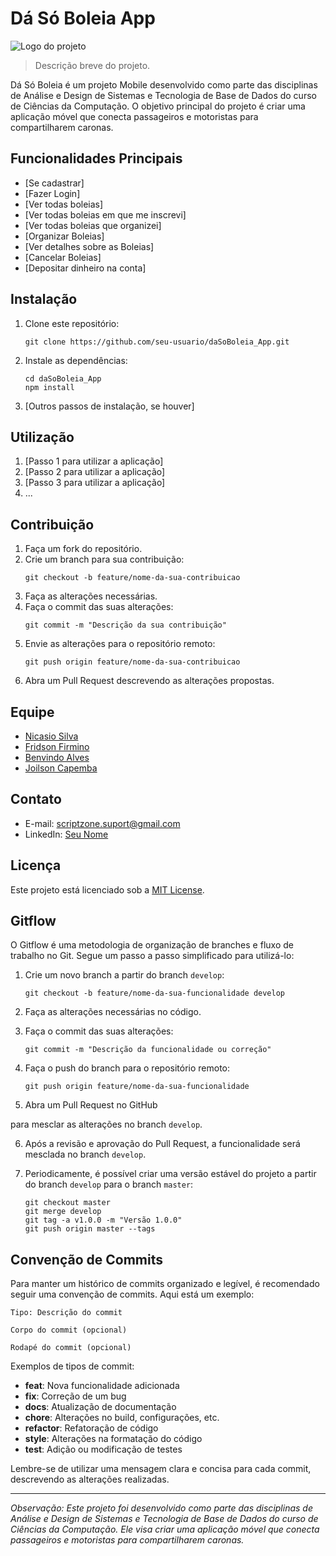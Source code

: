 # Dá Só Boleia App

![Logo do projeto](link_para_logo_do_projeto)

> Descrição breve do projeto.

Dá Só Boleia é um projeto Mobile desenvolvido como parte das disciplinas de Análise e Design de Sistemas e Tecnologia de Base de Dados do curso de Ciências da Computação. O objetivo principal do projeto é criar uma aplicação móvel que conecta passageiros e motoristas para compartilharem caronas.

## Funcionalidades Principais

- [Se cadastrar]
- [Fazer Login]
- [Ver todas boleias]
- [Ver todas boleias em que me inscrevi]
- [Ver todas boleias que organizei]
- [Organizar Boleias]
- [Ver detalhes sobre as Boleias]
- [Cancelar Boleias]
- [Depositar dinheiro na conta]

## Instalação

1. Clone este repositório:

   ```shell
   git clone https://github.com/seu-usuario/daSoBoleia_App.git
   ```

2. Instale as dependências:

   ```shell
   cd daSoBoleia_App
   npm install
   ```

3. [Outros passos de instalação, se houver]

## Utilização

1. [Passo 1 para utilizar a aplicação]
2. [Passo 2 para utilizar a aplicação]
3. [Passo 3 para utilizar a aplicação]
4. ...

## Contribuição

1. Faça um fork do repositório.
2. Crie um branch para sua contribuição:
   ```shell
   git checkout -b feature/nome-da-sua-contribuicao
   ```
3. Faça as alterações necessárias.
4. Faça o commit das suas alterações:
   ```shell
   git commit -m "Descrição da sua contribuição"
   ```
5. Envie as alterações para o repositório remoto:
   ```shell
   git push origin feature/nome-da-sua-contribuicao
   ```
6. Abra um Pull Request descrevendo as alterações propostas.

## Equipe

- [Nicasio Silva](https://github.com/Nicasiomarques)
- [Fridson Firmino](https://github.com/FridsonFirmino)
- [Benvindo Alves](https://github.com/AlvesBenvindo)
- [Joilson Capemba](https://github.com/JoilsonCapemba)

## Contato

- E-mail: scriptzone.suport@gmail.com
- LinkedIn: [Seu Nome](https://www.linkedin.com/in/seu-nome/)

## Licença

Este projeto está licenciado sob a [MIT License](LICENSE).

## Gitflow

O Gitflow é uma metodologia de organização de branches e fluxo de trabalho no Git. Segue um passo a passo simplificado para utilizá-lo:

1. Crie um novo branch a partir do branch `develop`:
   ```shell
   git checkout -b feature/nome-da-sua-funcionalidade develop
   ```

2. Faça as alterações necessárias no código.

3. Faça o commit das suas alterações:
   ```shell
   git commit -m "Descrição da funcionalidade ou correção"
   ```

4. Faça o push do branch para o repositório remoto:
   ```shell
   git push origin feature/nome-da-sua-funcionalidade
   ```

5. Abra um Pull Request no GitHub

 para mesclar as alterações no branch `develop`.

6. Após a revisão e aprovação do Pull Request, a funcionalidade será mesclada no branch `develop`.

7. Periodicamente, é possível criar uma versão estável do projeto a partir do branch `develop` para o branch `master`:
   ```shell
   git checkout master
   git merge develop
   git tag -a v1.0.0 -m "Versão 1.0.0"
   git push origin master --tags
   ```

## Convenção de Commits

Para manter um histórico de commits organizado e legível, é recomendado seguir uma convenção de commits. Aqui está um exemplo:

```
Tipo: Descrição do commit

Corpo do commit (opcional)

Rodapé do commit (opcional)
```

Exemplos de tipos de commit:

- **feat**: Nova funcionalidade adicionada
- **fix**: Correção de um bug
- **docs**: Atualização de documentação
- **chore**: Alterações no build, configurações, etc.
- **refactor**: Refatoração de código
- **style**: Alterações na formatação do código
- **test**: Adição ou modificação de testes

Lembre-se de utilizar uma mensagem clara e concisa para cada commit, descrevendo as alterações realizadas.

---

*Observação: Este projeto foi desenvolvido como parte das disciplinas de Análise e Design de Sistemas e Tecnologia de Base de Dados do curso de Ciências da Computação. Ele visa criar uma aplicação móvel que conecta passageiros e motoristas para compartilharem caronas.*
